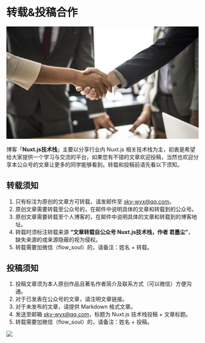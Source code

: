 # 转载&投稿合作

![](./img/agreement.jpg)

博客「**Nuxt.js技术栈**」主要以分享行业内 Nuxt.js 相关技术栈为主，初衷是希望给大家提供一个学习与交流的平台，如果您有不错的文章欢迎投稿，当然也欢迎分享本公众号的文章让更多的同学能够看到。转载和投稿前请先看以下须知。

## 转载须知

1. 只有标注为原创的文章方可转载，请发邮件至 sky-wyx@qq.com。
2. 原创文章需要转载至公众号的，在邮件中说明具体的文章和转载到的公众号。
3. 原创文章需要转载至个人博客的，在邮件中说明具体的文章和转载到的博客地址。
4. 转载时须标注转载来源 **“文章转载自公众号 Nuxt.js技术栈，作者 君墨尘”**，缺失来源的或来源隐蔽的视为侵权。
5. 转载需要加微信（flow_soul）的，请备注：姓名 + 转载。

## 投稿须知

1. 投稿文章须为本人原创作品且著名作者简介及联系方式（可以微信）方便沟通。
2. 对于已发表在公众号的文章，请注明文章链接。
3. 对于未发布的文章，请提供 Markdown 格式文章。
4. 发送至邮箱 sky-wyx@qq.com，标题为 Nuxt.js 技术栈投稿 + 文章标题。
5. 转载需要加微信（flow_soul）的，请备注：姓名 + 投稿。

![](http://cdn.shadowmon.com/wx.jpg)
